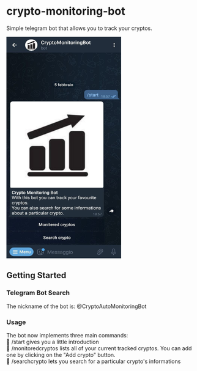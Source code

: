 # crypto-monitoring-bot
Simple telegram bot that allows you to track your cryptos.

<img src="./static/photo1644083905.jpeg" width="300" height="580" />

## Getting Started

### Telegram Bot Search
The nickname of the bot is: @CryptoAutoMonitoringBot

### Usage

The bot now implements three main commands: 
<br/>
🚀 /start gives you a little introduction
<br/>
📑 /monitoredcryptos lists all of your current tracked cryptos. You can add one by clicking on the "Add crypto" button.
<br/>
🔎 /searchcrypto lets you search for a particular crypto's informations